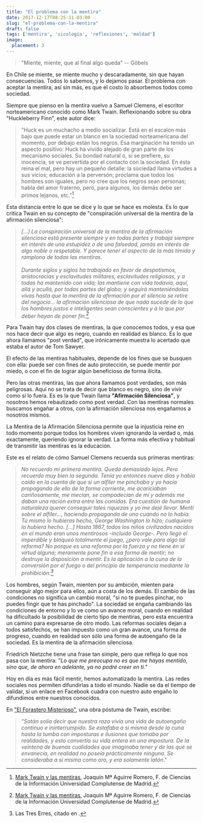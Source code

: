 ```yaml
---
title: "El problema con la mentira"
date: 2017-12-17T08:25:11-03:00
slug: "el-problema-con-la-mentira"
draft: false
tags: ['mentira', 'sicología', 'reflexiones', 'maldad']
image:
  placement: 3
---
```


> "Miente, miente, que al final algo queda" -- Göbels

En Chile se miente, se miente mucho y descaradamente, sin que hayan
consecuencias. Todos lo sabemos, y lo dejamos pasar. El problema con
aceptar la mentira, así sin más, es que el costo lo absorbemos todos
como sociedad. 

Siempre que pienso en la mentira vuelvo a Samuel Clemens, el escritor
norteamericano conocido como Mark Twain. Reflexionando sobre su obra
"Huckleberry Finn", este autor dice:

> "Huck es un muchacho a medio socializar. Está en el escalón más bajo
> que puede estar un blanco en la sociedad norteamericana del momento,
> por debajo están los negros. Esa marginación ha tenido un aspecto
> positivo: Huck ha vivido alejado de gran parte de los mecanismo
> sociales. Su bondad natural o, si se prefiere, su inocencia, se ve
> pervertida por el contacto con la sociedad. En
> ésta reina el mal, pero hay un
> pequeño detalle: la sociedad llama virtudes a sus vicios; educación a
> la perversón; proclama que todos los hombres son iguales, pero no cree
> que los negros sean personas; habla del amor fraterno, pero, para
> algunos, los demás debe ser primos lejanos,
> etc."[^1]

Esta distancia entre lo que se dice y lo que se hace es molesta. Es lo
que critica Twain en su concepto de "conspiración universal de la
mentira de la afirmación
silenciosa":

> *\[\...\] La conspiración universal de la mentira de la afirmación
> silenciosa está presente siempre y en todas partes y trabaja siempre
> en interés de una estupidez o de una falsedad, jamás en interés de
> algo noble o respetable. Y parece tener el aspecto de la más tímida y
> ramplona de todas las mentiras.\
> \
> Durante siglos y siglos ha trabajado en favor de despotismos,
> aristocracias y esclavitudes militares, esclavitudes religiosas, y a
> todas ha mantenido con vida; las mantiene con vida todavía, aquí, allá
> y acullá, por todas partes del globo; y seguirá manteniéndolas vivas
> hasta que la mentira de la afirmación por el silencio se retire del
> negocio\... la afirmación silenciosa de que nada sucede de lo que los
> hombres justos e inteligentes sean conscientes y a lo que por deber
> hayan de poner fin.[^1]*

Para Twain hay dos clases de mentiras, la que conocemos todos, y esa que
nos hace decir que algo es negro, cuando en realidad es blanco. Es lo
que ahora llamamos "post verdad", que irónicamente muestra lo acertado
que estaba el autor de Tom Sawyer.

El efecto de las mentiras habituales, depende de los fines que se
busquen con ella: puede ser con fines de auto protección, se puede
mentir por miedo, o con el fin de lograr algún beneficioso de forma
ilícita.

Pero las otras mentiras, las que ahora llamamos post verdades, son más
peligrosas. Aquí no se trata de decir que blanco es negro, sino de vivir
como si lo fuera. Es es la que Twain llama **"Afirmación
Silenciosa"**, y nosotros hemos rebautizado como post verdad. Con las
mentiras normales buscamos engañar a otros, con la afirmación silenciosa
nos engañamos a nosotros mismos.

La Mentira de la Afirmación Silenciosa permite que la injusticia reine
en todo momento porque todos los hombres viven ignorando la verdad o,
más exactamente, queriendo ignorar la verdad. La forma más efectiva y
habitual de transmitir las mentiras es la educación.

Este es el relato de cómo Samuel Clemens recuerda sus primeras mentiras:

> *No recuerdo mi primera mentira. Queda demasiado lejos. Pero recuerdo
> muy bien la segunda. Tenía yo entonces nueve días y había caído en la
> cuenta de que si un alfiler me pinchaba y yo hacía propaganda de ello
> de la forma corriente, me acariciaban cariñosamente, me mecían, se
> compadecían de mí y además me daban una ración extra entre las
> comidas. Era cuestión de humana naturaleza querer conseguir tales
> riquezas y yo me dejé llevar. Mentí sobre el alfiler\..., haciendo
> propaganda de uno cuando no lo había. Tú mismo lo hubieras hecho,
> George Washington lo hizo; cualquiera lo hubiera hecho. \[\...\] Hasta
> 1867, todos los niños civilizados nacidos en el mundo eran unos
> mentirosos -incluido George-. Pero llegó el imperdible y bloqueó
> totalmente el juego, ¿pero vale para algo tal reforma? No porque es
> una reforma por la fuerza y no tiene en sí virtud alguna; meramente
> pone fin a esa forma de mentir; no destruye la disposición a mentir.
> Es la aplicación a la cuna de la conversión por el fuego o del
> principio de temperancia mediante la prohibición.[^2]*

Los hombres, según Twain, mienten por su ambición, mienten para
conseguir algo mejor para ellos, aún a costa de los demás. El cambio de
las condiciones no significa un cambio moral, "si no te puedes pinchar,
no puedes fingir que te has pinchado". La sociedad se engaña cambiando
las condiciones de entorno y lo ve como un avance moral, cuando en
realidad ha dificultado la posibilidad de cierto tipo de mentiras, pero
esta encuentra un camino para expresarse de otro modo. Las reformas
sociales dejan a todos satisfechos, se han impuesto como un gran avance,
una forma de progreso, cuando en realidad son sólo una forma de
autoengaño de la sociedad. Es la mentira de la afirmación silenciosa.

Friedrich Nietzche tiene una frase tan simple, pero que refleja lo que
nos pasa con la mentira: "*Lo que me preocupa no es que me hayas
mentido, sino que, de ahora en adelante, ya no podré creer en ti."*

Hoy en día es más fácil mentir, hemos automatizado la mentira. Las redes
sociales nos permiten difundirlas a todo el mundo. Nadie se da el tiempo
de validar, si un enlace en Facebook cuadra con nuestro auto engaño lo
difundimos entre nuestros conocidos.

En ["El Forastero Misterioso"](http://www.biblioteca.org.ar/libros/154143.pdf), una obra
póstuma de Twain, escribe:

> *"Satán solía decir que nuestra raza vivía una vida de autoengaño
> continuo e ininterrumpido. Se estafaba a sí misma desde la cuna hasta
> la tumba con imposturas e ilusiones que tomaba por realidades, y esto
> convertía su vida entera en una impostura. De la veintena de buenas
> cualidades que imaginaba tener y de las que se envanecía, en realidad
> no poseía prácticamente ninguna. Se consideraba a sí misma como oro, y
> era solamente latón*."


[^1]: [Mark Twain y las mentiras](http://www.ucm.es/info/especulo/numero1/twain.htm),
Joaquín Mª Aguirre Romero, F. de Ciencias de la Información Universidad
Complutense de Madrid.

[^2]: Las Tres Erres, citado en [^1].

